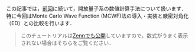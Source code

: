 この記事では，[前回](https://zenn.dev/hiromu_ushihara/articles/db67c435b9b95b)に続いて，開放量子系の数値計算手法について扱います．
特に今回はMonte Carlo Wave Function (MCWF)法の導入・実装と厳密対角化（ED）との比較を行います．

> このチュートリアルは[Zennでも公開](https://zenn.dev/hiromu_ushihara/articles/c6ef07f16666ee)していますので，数式がうまく表示されない場合はそちらをご覧ください．

## 

